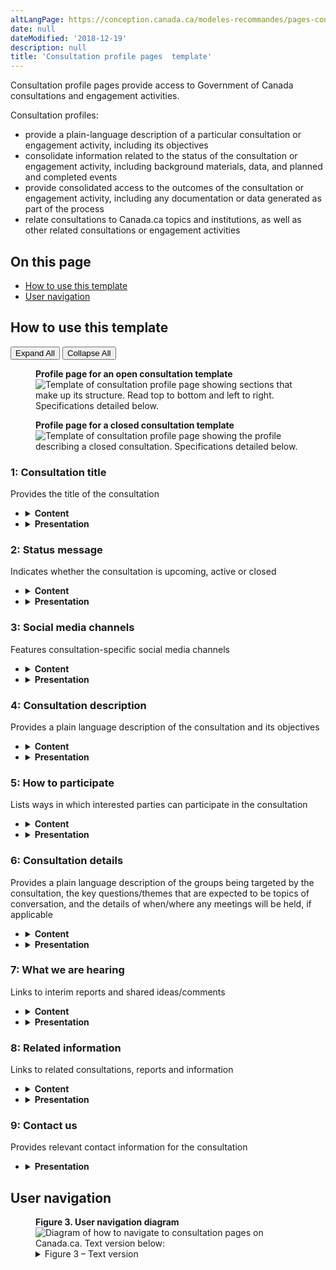 ```yaml
---
altLangPage: https://conception.canada.ca/modeles-recommandes/pages-consultations.html
date: null
dateModified: '2018-12-19'
description: null
title: 'Consultation profile pages  template'
---
```



<div>
 
 <section>
  <p>
   Consultation profile pages provide access to Government of Canada consultations and engagement activities.
  </p>
  <p>
   Consultation profiles:
  </p>
  <ul>
   <li>
    provide a plain-language description of a particular consultation or engagement activity, including its objectives
   </li>
   <li>
    consolidate information related to the status of the consultation or engagement activity, including background materials, data, and planned and completed events
   </li>
   <li>
    provide consolidated access to the outcomes of the consultation or engagement activity, including any documentation or data generated as part of the process
   </li>
   <li>
    relate consultations to Canada.ca topics and institutions, as well as other related consultations or engagement activities
   </li>
  </ul>
 </section>
 <section>
  <h2>
   On this page
  </h2>
  <ul>
   <li>
    <a href="#specifications">
     How to use this template
    </a>
   </li>
   <li>
    <a href="#navigation">
     User navigation
    </a>
   </li>
  </ul>
 </section>
 <section>
  <h2 id="specifications">
   How to use this template
  </h2>
  <div class="btn-group mrgn-bttm-sm">
   <button class="btn btn-default wb-toggle" data-toggle='{"selector": "details", "parent": "#template-elements", "type": "on"}' type="button">
    Expand All
   </button>
   <button class="btn btn-default wb-toggle" data-toggle='{"selector": "details", "parent": "#template-elements", "type": "off"}' type="button">
    Collapse All
   </button>
  </div>
  <div class="row">
   <div class="col-lg-6 pull-right">
    <figure class="mrgn-bttm-lg">
     <figcaption class="text-center">
      <b>
       Profile page for an open consultation template
      </b>
     </figcaption>
     <img alt="Template of consultation profile page showing sections that make up its structure. Read top to bottom and left to right. Specifications detailed below." class="full-width" src="../images/consultation-profile-page-en.jpg"/>
    </figure>
    <figure class="mrgn-bttm-lg">
     <figcaption class="text-center">
      <b>
       Profile page for a closed consultation template
      </b>
     </figcaption>
     <img alt="Template of consultation profile page showing the profile describing a closed consultation. Specifications detailed below." class="full-width" src="../images/consultation-profile-page-closed-en.jpg"/>
    </figure>
   </div>
   <div class="col-lg-6 pull-left">
    <section id="template-elements">
     <section>
      <h3>
       1: Consultation title
      </h3>
      <p>
       Provides the title of the consultation
      </p>
      <ul class="list-unstyled">
       <li id="element1">
        <details class="mrgn-bttm-sm">
         <summary class="wb-toggle" data-toggle='{"print":"on"}'>
          <strong>
           Content
          </strong>
         </summary>
         <ul>
          <li>
           the H1 heading should start with a verb phrase oriented to the users. Options include:
           <ul>
            <li>
             Share your thoughts (this is the default verb phrase)
            </li>
            <li>
             Share and view ideas
            </li>
            <li>
             Comment on
            </li>
            <li>
             Join the discussion
            </li>
           </ul>
          </li>
          <li>
           add the name of the consultation after the verb phrase. For example:
           <ul>
            <li>
             Share your thoughts: Accessible Transportation
            </li>
            <li>
             Share and view ideas:  Nutrition North food subsidies
            </li>
            <li>
             Comment on Pyrimethanil, Proposed Maximum Residue Limit PMRL2016-38
            </li>
            <li>
             Comment on proposed revisions:  Canadian Transportation Agency General Rules
            </li>
            <li>
             Join the discussion:  Open Government action plan 2.0
            </li>
           </ul>
          </li>
          <li>
           when the consultation closes, the verb phrase should be removed from the heading, and  "Closed consultation" should be added after the consultation name. For example:
           <ul>
            <li>
             Accessible Transportation:  Closed consultation
            </li>
            <li>
             Nutrition North food subsidies:  Closed consultation
            </li>
            <li>
             Pyrimethanil, Proposed Maximum Residue Limit PMRL2016-38:  Closed consultation
            </li>
            <li>
             Canadian Transportation Agency General Rules:  Closed consultation
            </li>
            <li>
             Open Government action plan 2.0:  Closed consultation
            </li>
           </ul>
          </li>
         </ul>
        </details>
       </li>
       <li id="element2">
        <details class="mrgn-bttm-sm">
         <summary class="wb-toggle" data-toggle='{"print":"on"}'>
          <strong>
           Presentation
          </strong>
         </summary>
         <ul>
          <li>
           the consultation title must be a unique H1
          </li>
          <li>
           must be the first component on the page
          </li>
         </ul>
        </details>
       </li>
      </ul>
     </section>
     <section>
      <h3>
       2: Status message
      </h3>
      <p>
       Indicates whether the consultation is upcoming, active or closed
      </p>
      <ul class="list-unstyled">
       <li id="element3">
        <details class="mrgn-bttm-sm">
         <summary class="wb-toggle" data-toggle='{"print":"on"}'>
          <strong>
           Content
          </strong>
         </summary>
         <ul>
          <li>
           indicates how long the consultation will continue to be open, or indicates the start and end dates if closed
          </li>
          <li>
           provides a link to the consultation outcome report, if a report is available
          </li>
         </ul>
        </details>
       </li>
       <li id="element4">
        <details class="mrgn-bttm-sm">
         <summary class="wb-toggle" data-toggle='{"print":"on"}'>
          <strong>
           Presentation
          </strong>
         </summary>
         <ul>
          <li>
           appears below the title
          </li>
         </ul>
        </details>
       </li>
      </ul>
     </section>
     <section>
      <h3>
       3: Social media channels
      </h3>
      <p>
       Features consultation-specific social media channels
      </p>
      <ul class="list-unstyled">
       <li id="element5">
        <details class="mrgn-bttm-sm">
         <summary class="wb-toggle" data-toggle='{"print":"on"}'>
          <strong>
           Content
          </strong>
         </summary>
         <ul>
          <li>
           use the
           <a href="../common-design-patterns/social-media-channels.html">
            Social media channels block (follow box)
           </a>
           pattern
          </li>
         </ul>
        </details>
       </li>
       <li id="element6">
        <details class="mrgn-bttm-sm">
         <summary class="wb-toggle" data-toggle='{"print":"on"}'>
          <strong>
           Presentation
          </strong>
         </summary>
         <ul>
          <li>
           appears to the right of the status message
          </li>
         </ul>
        </details>
       </li>
      </ul>
     </section>
     <section>
      <h3>
       4: Consultation description
      </h3>
      <p>
       Provides a plain language description of the consultation and its objectives
      </p>
      <ul class="list-unstyled">
       <li id="element7">
        <details class="mrgn-bttm-sm">
         <summary class="wb-toggle" data-toggle='{"print":"on"}'>
          <strong>
           Content
          </strong>
         </summary>
         <ul>
          <li>
           keep the introductory description short and concise
          </li>
          <li>
           must include the objectives of the consultation
          </li>
         </ul>
        </details>
       </li>
       <li id="element8">
        <details class="mrgn-bttm-sm">
         <summary class="wb-toggle" data-toggle='{"print":"on"}'>
          <strong>
           Presentation
          </strong>
         </summary>
         <ul>
          <li>
           appears below the status message
          </li>
         </ul>
        </details>
       </li>
      </ul>
     </section>
     <section>
      <h3>
       5: How to participate
      </h3>
      <p>
       Lists ways in which interested parties can participate in the consultation
      </p>
      <ul class="list-unstyled">
       <li id="element9">
        <details class="mrgn-bttm-sm">
         <summary class="wb-toggle" data-toggle='{"print":"on"}'>
          <strong>
           Content
          </strong>
         </summary>
         <ul>
          <li>
           recommended format is a set of doormat links, in which each item corresponds to a different method of participation, including any relevant links
          </li>
          <li>
           written for a grade 6-8 reading level
          </li>
          <li>
           this component should be removed from the page once the consultation has closed
          </li>
         </ul>
        </details>
       </li>
       <li id="element10">
        <details class="mrgn-bttm-sm">
         <summary class="wb-toggle" data-toggle='{"print":"on"}'>
          <strong>
           Presentation
          </strong>
         </summary>
         <ul>
          <li>
           appears below the consultation description
          </li>
         </ul>
        </details>
       </li>
      </ul>
     </section>
     <section>
      <h3>
       6: Consultation details
      </h3>
      <p>
       Provides a plain language description of the groups being targeted by the consultation, the key questions/themes that are expected to be topics of conversation, and the details of when/where any meetings will be held, if applicable
      </p>
      <ul class="list-unstyled">
       <li id="element11">
        <details class="mrgn-bttm-sm">
         <summary class="wb-toggle" data-toggle='{"print":"on"}'>
          <strong>
           Content
          </strong>
         </summary>
         <ul>
          <li>
           content provides indication of upcoming opportunities to contribute; if appropriate, use a table
          </li>
          <li>
           recommended format is a “who/what/where/when/why” structure for quick comprehension
          </li>
          <li>
           written for a grade 6-8 reading level
          </li>
          <li>
           content for this component must be drawn from a feed if one exists
          </li>
          <li>
           remove meeting dates/locations from the page once the consultation has been closed
          </li>
         </ul>
        </details>
       </li>
       <li id="element12">
        <details class="mrgn-bttm-sm">
         <summary class="wb-toggle" data-toggle='{"print":"on"}'>
          <strong>
           Presentation
          </strong>
         </summary>
         <ul>
          <li>
           appears below the “How to participate” section
          </li>
         </ul>
        </details>
       </li>
      </ul>
     </section>
     <section>
      <h3>
       7: What we are hearing
      </h3>
      <p>
       Links to interim reports and shared ideas/comments
      </p>
      <ul class="list-unstyled">
       <li id="element13">
        <details class="mrgn-bttm-sm">
         <summary class="wb-toggle" data-toggle='{"print":"on"}'>
          <strong>
           Content
          </strong>
         </summary>
         <ul>
          <li>
           use this component as ideas and reports become available
          </li>
          <li>
           if consultation meetings are being conducted in multiple locations, place the summaries from all meetings onto a single page, rather than splitting them up across several pages
          </li>
          <li>
           when consultations are active, the recommended heading is labeled “What we are hearing”. For closed consultations, the recommended heading is labeled “What we heard”
          </li>
          <li>
           when a consultation is closed, a link to the final “What we heard” report should be placed here as well
          </li>
         </ul>
        </details>
       </li>
       <li id="element14">
        <details class="mrgn-bttm-sm">
         <summary class="wb-toggle" data-toggle='{"print":"on"}'>
          <strong>
           Presentation
          </strong>
         </summary>
         <ul>
          <li>
           appears below the consultation details, on profile pages for consultations that are still open
          </li>
          <li>
           on profile pages for closed consultations, this component should be moved up to appear just after the consultation description, near the top of the page
          </li>
         </ul>
        </details>
       </li>
      </ul>
     </section>
     <section>
      <h3>
       8: Related information
      </h3>
      <p>
       Links to related consultations, reports and information
      </p>
      <ul class="list-unstyled">
       <li id="element15">
        <details class="mrgn-bttm-sm">
         <summary class="wb-toggle" data-toggle='{"print":"on"}'>
          <strong>
           Content
          </strong>
         </summary>
         <ul>
          <li>
           when used, the heading is labeled “Related information”
          </li>
          <li>
           do not use this section for anything about this specific consultation
          </li>
         </ul>
        </details>
       </li>
       <li id="element16">
        <details class="mrgn-bttm-sm">
         <summary class="wb-toggle" data-toggle='{"print":"on"}'>
          <strong>
           Presentation
          </strong>
         </summary>
         <ul>
          <li>
           appears below What we are hearing
          </li>
          <li>
           use the
           <a href="../common-design-patterns/related-links.html">
            Related links
           </a>
           pattern
          </li>
         </ul>
        </details>
       </li>
      </ul>
     </section>
     <section>
      <h3>
       9: Contact us
      </h3>
      <p>
       Provides relevant contact information for the consultation
      </p>
      <ul class="list-unstyled">
       <li id="element18">
        <details class="mrgn-bttm-sm">
         <summary class="wb-toggle" data-toggle='{"print":"on"}'>
          <strong>
           Presentation
          </strong>
         </summary>
         <ul>
          <li>
           use the
           <a href="../common-design-patterns/contact-information.html">
            Contact information
           </a>
           pattern
          </li>
         </ul>
        </details>
       </li>
      </ul>
     </section>
    </section>
   </div>
  </div>
 </section>
 <section>
  <h2 id="navigation">
   User navigation
  </h2>
  <figure class="mrgn-bttm-lg">
   <figcaption class="text-center">
    <b>
     Figure 3. User navigation diagram
    </b>
   </figcaption>
   <img alt="Diagram of how to navigate to consultation pages on Canada.ca. Text version below:" class="img-responsive center-block" src="https://www.canada.ca/content//dam/tbs-sct/images/government-communications/canada-content-style-guide/consultations-pages-ia-eng.png"/>
   <details>
    <summary class="wb-toggle" data-toggle='{"print":"on"}'>
     Figure 3 – Text version
    </summary>
    <p>
     Consultation pages can be accessed from the Canada.ca Open Government home page.
    </p>
   </details>
  </figure>
 </section>
</div>


